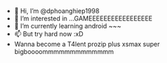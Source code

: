 - 👋 Hi, I’m @dphoanghiep1998
- 👀 I’m interested in ...GAMEEEEEEEEEEEEEEEEE
- 🌱 I’m currently learning android ~~~
- 📫 But try hard now :xD
- Wanna become a T4lent prozip plus xsmax super bigboooommmmmmmmmmmmm

<!---
dphoanghiep1998/dphoanghiep1998 is a ✨ special ✨ repository because its `README.md` (this file) appears on your GitHub profile.
You can click the Preview link to take a look at your changes.
--->
